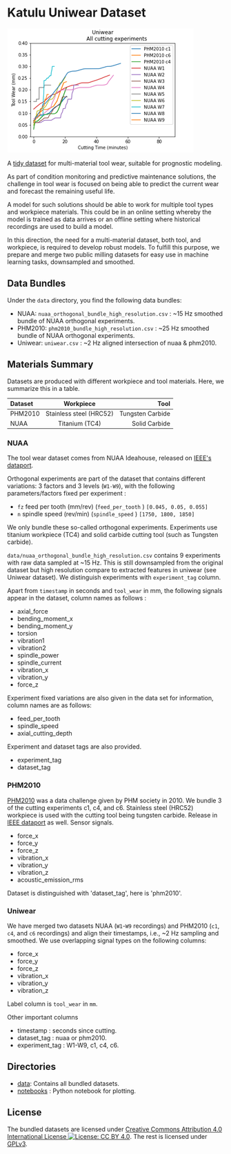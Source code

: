 # Katulu Uniwear Dataset

![](./assets/uniwear_all_experiments.png)

A [tidy dataset](https://vita.had.co.nz/papers/tidy-data.pdf) for multi-material
tool wear, suitable for prognostic modeling.

As part of condition monitoring and predictive maintenance solutions, the
challenge in tool wear is focused on being able to predict the current wear and
forecast the remaining useful life.

A model for such solutions should be able to work for multiple tool types
and workpiece materials. This could be in an online setting whereby the model
is trained as data arrives or an offline setting where historical recordings are
used to build a model.

In this direction, the need for a multi-material dataset, both tool,
and workpiece, is required to develop robust
models. To fulfill this purpose, we prepare and merge two public
milling datasets for easy use in machine learning tasks,
downsampled and smoothed.

## Data Bundles

Under the `data` directory, you find the following data bundles:

- NUAA: `nuaa_orthogonal_bundle_high_resolution.csv` : ~15 Hz smoothed bundle of NUAA orthogonal experiments.
- PHM2010: `phm2010_bundle_high_resolution.csv` : ~25 Hz smoothed bundle of NUAA orthogonal experiments.
- Uniwear: `uniwear.csv` : ~2 Hz aligned intersection of nuaa & phm2010.

## Materials Summary 

Datasets are produced with different workpiece and tool materials.
Here, we summarize this in a table. 

| Dataset       | Workpiece                 | Tool             |
| :-------------| :-----------------------: | ---------------: |
| PHM2010       |  Stainless steel (HRC52)  | Tungsten Carbide |
| NUAA          |  Titanium (TC4)           | Solid Carbide    |


### NUAA

The tool wear dataset comes from NUAA Ideahouse, released on
[IEEE's dataport](https://ieee-dataport.org/open-access/tool-wear-dataset-nuaaideahouse).

Orthogonal experiments are part of the dataset that contains different variations: 3 factors and 3 levels (`W1-W9`), with the following parameters/factors fixed per experiment :

- `fz` feed per tooth (mm/rev) (`feed_per_tooth` ) `[0.045, 0.05, 0.055]`
- `n` spindle speed (rev/min) (`spindle_speed` ) `[1750, 1800, 1850]`

We only bundle these so-called orthogonal experiments. Experiments use titanium workpiece (TC4) and solid carbide cutting tool
(such as Tungsten carbide).

`data/nuaa_orthogonal_bundle_high_resolution.csv` contains 9 experiments with raw data sampled at ~15 Hz. This is still downsampled from the original dataset but high resolution compare to extracted features in uniwear (see Uniwear dataset). We distinguish experiments with `experiment_tag` column.

Apart from `timestamp` in seconds and `tool_wear` in mm, the following signals
appear in the dataset, column names as follows :

- axial_force
- bending_moment_x
- bending_moment_y
- torsion
- vibration1
- vibration2
- spindle_power
- spindle_current
- vibration_x
- vibration_y
- force_z

Experiment fixed variations are also given in the data set for information, column names are as follows:

- feed_per_tooth
- spindle_speed
- axial_cutting_depth

Experiment and dataset tags are also provided.

- experiment_tag
- dataset_tag

### PHM2010

[PHM2010](https://phmsociety.org/phm_competition/2010-phm-society-conference-data-challenge/)
was a data challenge given by PHM society in 2010. We bundle 3 of the cutting
experiments c1, c4, and c6. Stainless steel (HRC52) workpiece is used
with the cutting tool being tungsten carbide. Release in [IEEE dataport](https://ieee-dataport.org/documents/2010-phm-society-conference-data-challenge) as well. Sensor signals.

- force_x
- force_y
- force_z
- vibration_x
- vibration_y
- vibration_z
- acoustic_emission_rms

Dataset is distinguished with 'dataset_tag', here is 'phm2010'.

### Uniwear

We have merged two datasets NUAA (`W1`-`W9` recordings) and
PHM2010 (`c1`, `c4`, and `c6` recordings) and align their timestamps,
i.e., ~2 Hz sampling and smoothed. We use overlapping signal types
on the following columns:

- force_x
- force_y
- force_z
- vibration_x
- vibration_y
- vibration_z

Label column is `tool_wear` in `mm`.

Other important columns

- timestamp : seconds since cutting.
- dataset_tag : nuaa or phm2010.
- experiment_tag : W1-W9, c1, c4, c6.

## Directories

- [data](data): Contains all bundled datasets.
- [notebooks](notebooks) : Python notebook for plotting.

## License

The bundled datasets are licensed under [Creative Commons Attribution 4.0 International License ![License: CC BY 4.0](https://i.creativecommons.org/l/by/4.0/80x15.png)](https://creativecommons.org/licenses/by/4.0/).
The rest is licensed under [GPLv3](LICENSE).
